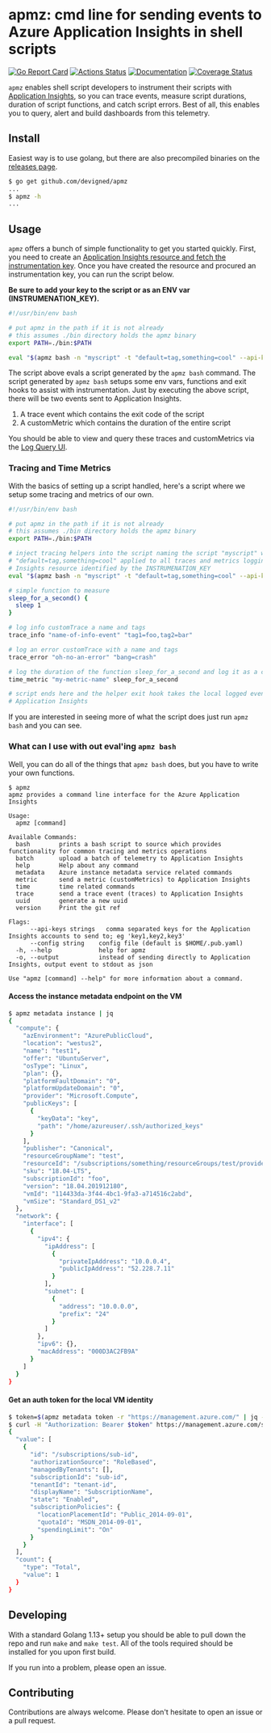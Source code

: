 # apmz: cmd line for sending events to Azure Application Insights in shell scripts

[![Go Report Card](https://goreportcard.com/badge/github.com/devigned/apmz)](https://goreportcard.com/report/github.com/devigned/apmz)
[![Actions Status](https://github.com/devigned/apmz/workflows/ci/badge.svg)](https://github.com/devigned/apmz/actions)
[![Documentation](https://godoc.org/github.com/devigned/apmz?status.svg)](https://godoc.org/github.com/devigned/apmz)
[![Coverage Status](https://coveralls.io/repos/github/devigned/apmz/badge.svg?branch=master)](https://coveralls.io/github/devigned/apmz?branch=master)

`apmz` enables shell script developers to instrument their scripts with [Application Insights](https://docs.microsoft.com/en-us/azure/azure-monitor/app/app-insights-overview), 
so you can trace events, measure script durations, duration of script functions, and catch script errors.
Best of all, this enables you to query, alert and build dashboards from this telemetry. 

## Install

Easiest way is to use golang, but there are also precompiled binaries on the [releases page](https://github.com/devigned/apmz/releases/).

```bash
$ go get github.com/devigned/apmz
...
$ apmz -h
...
```

## Usage

`apmz` offers a bunch of simple functionality to get you started quickly. First, you need to 
create an [Application Insights resource and fetch the instrumentation key](https://docs.microsoft.com/en-us/azure/azure-monitor/app/create-new-resource#copy-the-instrumentation-key).
Once you have created the resource and procured an instrumentation key, you can run the script below. 

__Be sure to add your key to the script or as an ENV var (INSTRUMENATION_KEY).__

```bash
#!/usr/bin/env bash

# put apmz in the path if it is not already
# this assumes ./bin directory holds the apmz binary
export PATH=./bin:$PATH

eval "$(apmz bash -n "myscript" -t "default=tag,something=cool" --api-keys "${INSTRUMENATION_KEYS}" )"
```

The script above evals a script generated by the `apmz bash` command. The script generated by 
`apmz bash` setups some env vars, functions and exit hooks to assist with instrumentation. Just by
executing the above script, there will be two events sent to Application Insights.
1) A trace event which contains the exit code of the script
2) A customMetric which contains the duration of the entire script

You should be able to view and query these traces and customMetrics via the [Log Query UI](https://docs.microsoft.com/en-us/azure/azure-monitor/log-query/log-query-overview).

### Tracing and Time Metrics
With the basics of setting up a script handled, here's a script where we setup some tracing and
metrics of our own.

```bash
#!/usr/bin/env bash

# put apmz in the path if it is not already
# this assumes ./bin directory holds the apmz binary
export PATH=./bin:$PATH

# inject tracing helpers into the script naming the script "myscript" with default tags of
# "default=tag,something=cool" applied to all traces and metrics logging to the Application
# Insights resource identified by the INSTRUMENATION_KEY
eval "$(apmz bash -n "myscript" -t "default=tag,something=cool" --api-keys "${INSTRUMENATION_KEYS}" )"

# simple function to measure
sleep_for_a_second() {
  sleep 1
}

# log info customTrace a name and tags
trace_info "name-of-info-event" "tag1=foo,tag2=bar"

# log an error customTrace with a name and tags
trace_error "oh-no-an-error" "bang=crash"

# log the duration of the function sleep_for_a_second and log it as a custom metric
time_metric "my-metric-name" sleep_for_a_second

# script ends here and the helper exit hook takes the local logged events and sends them to 
# Application Insights
```

If you are interested in seeing more of what the script does just run `apmz bash` and you can see.

### What can I use with out eval'ing `apmz bash`
Well, you can do all of the things that `apmz bash` does, but you have to write your own functions.

```
$ apmz
apmz provides a command line interface for the Azure Application Insights

Usage:
  apmz [command]

Available Commands:
  bash        prints a bash script to source which provides functionality for common tracing and metrics operations
  batch       upload a batch of telemetry to Application Insights
  help        Help about any command
  metadata    Azure instance metadata service related commands
  metric      send a metric (customMetrics) to Application Insights
  time        time related commands
  trace       send a trace event (traces) to Application Insights
  uuid        generate a new uuid
  version     Print the git ref

Flags:
      --api-keys strings   comma separated keys for the Application Insights accounts to send to; eg 'key1,key2,key3'
      --config string    config file (default is $HOME/.pub.yaml)
  -h, --help             help for apmz
  -o, --output           instead of sending directly to Application Insights, output event to stdout as json

Use "apmz [command] --help" for more information about a command.
```

#### Access the instance metadata endpoint on the VM
```bash
$ apmz metadata instance | jq
{
  "compute": {
    "azEnvironment": "AzurePublicCloud",
    "location": "westus2",
    "name": "test1",
    "offer": "UbuntuServer",
    "osType": "Linux",
    "plan": {},
    "platformFaultDomain": "0",
    "platformUpdateDomain": "0",
    "provider": "Microsoft.Compute",
    "publicKeys": [
      {
        "keyData": "key",
        "path": "/home/azureuser/.ssh/authorized_keys"
      }
    ],
    "publisher": "Canonical",
    "resourceGroupName": "test",
    "resourceId": "/subscriptions/something/resourceGroups/test/providers/Microsoft.Compute/virtualMachines/test1",
    "sku": "18.04-LTS",
    "subscriptionId": "foo",
    "version": "18.04.201912180",
    "vmId": "114433da-3f44-4bc1-9fa3-a714516c2abd",
    "vmSize": "Standard_DS1_v2"
  },
  "network": {
    "interface": [
      {
        "ipv4": {
          "ipAddress": [
            {
              "privateIpAddress": "10.0.0.4",
              "publicIpAddress": "52.228.7.11"
            }
          ],
          "subnet": [
            {
              "address": "10.0.0.0",
              "prefix": "24"
            }
          ]
        },
        "ipv6": {},
        "macAddress": "000D3AC2FB9A"
      }
    ]
  }
}
```

#### Get an auth token for the local VM identity
```bash
$ token=$(apmz metadata token -r "https://management.azure.com/" | jq -r ".access_token")
$ curl -H "Authorization: Bearer $token" https://management.azure.com/subscriptions?api-version=2019-11-01 | jq
{
  "value": [
    {
      "id": "/subscriptions/sub-id",
      "authorizationSource": "RoleBased",
      "managedByTenants": [],
      "subscriptionId": "sub-id",
      "tenantId": "tenant-id",
      "displayName": "SubscriptionName",
      "state": "Enabled",
      "subscriptionPolicies": {
        "locationPlacementId": "Public_2014-09-01",
        "quotaId": "MSDN_2014-09-01",
        "spendingLimit": "On"
      }
    }
  ],
  "count": {
    "type": "Total",
    "value": 1
  }
}
```

## Developing
With a standard Golang 1.13+ setup you should be able to pull down the repo and run `make` and `make test`.
All of the tools required should be installed for you upon first build.

If you run into a problem, please open an issue.

## Contributing
Contributions are always welcome. Please don't hesitate to open an issue or a pull request.

